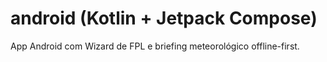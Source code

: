 # android (Kotlin + Jetpack Compose)

App Android com Wizard de FPL e briefing meteorológico offline-first.
